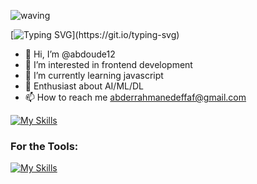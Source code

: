 <div align="left" >
 
 ![waving](https://capsule-render.vercel.app/api?type=waving&height=110&color=gradient)
 
 
 
[![Typing SVG](https://readme-typing-svg.herokuapp.com?font=Mouse+Memoirs&size=65&pause=500&color=06CD9C&vCenter=true&width=600&height=70&lines=I'm+Abderrahmane+deffaf;a+Web+Developer;)](https://git.io/typing-svg)
 </div>
 
- 👋 Hi, I’m @abdoude12
- 👀 I’m interested in frontend development
- 🌱 I’m currently learning javascript
- 💞️ Enthusiast about AI/ML/DL
- 📫 How to reach me abderrahmanedeffaf@gmail.com

[![My Skills](https://skillicons.dev/icons?i=js,html,css,scss,tailwindcss,react,c,java,figma,ps,ai,pr,ae)](https://skillicons.dev)

<h3>For the Tools: </h3>

[![My Skills](https://skillicons.dev/icons?i=vscode,vite,git)](https://skillicons.dev)
